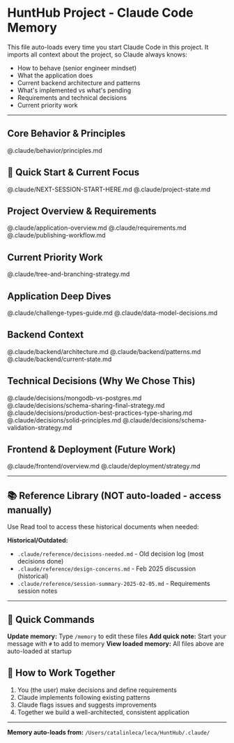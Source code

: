 # HuntHub Project - Claude Code Memory

This file auto-loads every time you start Claude Code in this project.
It imports all context about the project, so Claude always knows:
- How to behave (senior engineer mindset)
- What the application does
- Current backend architecture and patterns
- What's implemented vs what's pending
- Requirements and technical decisions
- Current priority work

---

## Core Behavior & Principles

@.claude/behavior/principles.md

## 🚀 Quick Start & Current Focus

@.claude/NEXT-SESSION-START-HERE.md
@.claude/project-state.md

## Project Overview & Requirements

@.claude/application-overview.md
@.claude/requirements.md
@.claude/publishing-workflow.md

## Current Priority Work

@.claude/tree-and-branching-strategy.md

## Application Deep Dives

@.claude/challenge-types-guide.md
@.claude/data-model-decisions.md

## Backend Context

@.claude/backend/architecture.md
@.claude/backend/patterns.md
@.claude/backend/current-state.md

## Technical Decisions (Why We Chose This)

@.claude/decisions/mongodb-vs-postgres.md
@.claude/decisions/schema-sharing-final-strategy.md
@.claude/decisions/production-best-practices-type-sharing.md
@.claude/decisions/solid-principles.md
@.claude/decisions/schema-validation-strategy.md

## Frontend & Deployment (Future Work)

@.claude/frontend/overview.md
@.claude/deployment/strategy.md

---

## 📚 Reference Library (NOT auto-loaded - access manually)

Use Read tool to access these historical documents when needed:

**Historical/Outdated:**
- `.claude/reference/decisions-needed.md` - Old decision log (most decisions done)
- `.claude/reference/design-concerns.md` - Feb 2025 discussion (historical)
- `.claude/reference/session-summary-2025-02-05.md` - Requirements session notes

---

## 🚀 Quick Commands

**Update memory:** Type `/memory` to edit these files
**Add quick note:** Start your message with `#` to add to memory
**View loaded memory:** All files above are auto-loaded at startup

## 🎯 How to Work Together

1. You (the user) make decisions and define requirements
2. Claude implements following existing patterns
3. Claude flags issues and suggests improvements
4. Together we build a well-architected, consistent application

---

**Memory auto-loads from:** `/Users/catalinleca/leca/HuntHub/.claude/`
